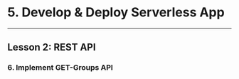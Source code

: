 # 5. Develop & Deploy Serverless App
___

## Lesson 2: REST API

### 6. Implement GET-Groups API



